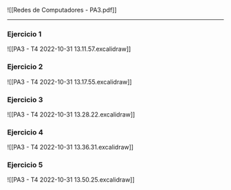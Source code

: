 ![[Redes de Computadores - PA3.pdf]]

---

### Ejercicio 1
![[PA3 - T4 2022-10-31 13.11.57.excalidraw]]

### Ejercicio 2
![[PA3 - T4 2022-10-31 13.17.55.excalidraw]]

### Ejercicio 3
![[PA3 - T4 2022-10-31 13.28.22.excalidraw]]

### Ejercicio 4
![[PA3 - T4 2022-10-31 13.36.31.excalidraw]]

### Ejercicio 5
![[PA3 - T4 2022-10-31 13.50.25.excalidraw]]